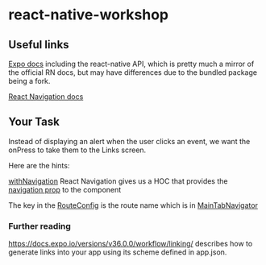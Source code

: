 # react-native-workshop

## Useful links

[Expo docs](https://docs.expo.io/versions/latest/) including the react-native API, which is pretty much a mirror of the official RN docs, but may have differences due to the bundled package being a fork.

[React Navigation docs](https://reactnavigation.org/docs/en/getting-started.html)

## Your Task

Instead of displaying an alert when the user clicks an event, we want the onPress to take them to the Links screen.

Here are the hints:

[withNavigation](https://reactnavigation.org/docs/en/with-navigation.html) React Navigation gives us a HOC that provides the [navigation prop](https://reactnavigation.org/docs/en/navigation-prop.html) to the component

The key in the [RouteConfig](https://reactnavigation.org/docs/en/stack-navigator.html#routeconfigs) is the route name which is in [MainTabNavigator](https://github.com/richardquaite/react-native-workshop/blob/5-navigation-intro/navigation/MainTabNavigator.js#L40)

### Further reading

https://docs.expo.io/versions/v36.0.0/workflow/linking/ describes how to generate links into your app using its scheme defined in app.json.

